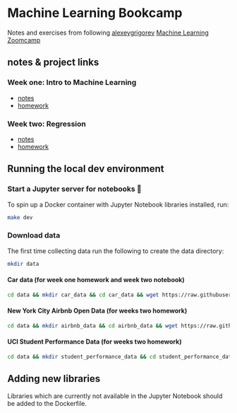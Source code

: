 # Machine Learning Bookcamp

Notes and exercises from following [alexeygrigorev](https://github.com/alexeygrigorev) [Machine Learning Zoomcamp](https://github.com/alexeygrigorev/mlbookcamp-code/tree/master/course-zoomcamp)


## notes & project links
### Week one: Intro to Machine Learning

- [notes](notes/week_one.md)
- [homework](notebooks/homework_week_1.ipynb)

### Week two: Regression

- [notes](notebooks/week_two_predicting_car_price.ipynb)
- [homework]()

## Running the local dev environment
### Start a Jupyter server for notebooks 📓

To spin up a Docker container with Jupyter Notebook libraries installed, run:

```sh
make dev
```

### Download data

The first time collecting data run the following to create the data directory:

```sh
mkdir data
```

#### Car data (for week one homework and week two notebook)

```sh
cd data && mkdir car_data && cd car_data && wget https://raw.githubusercontent.com/alexeygrigorev/mlbookcamp-code/master/chapter-02-car-price/data.csv
```

#### New York City Airbnb Open Data (for weeks two homework)
```sh
cd data && mkdir airbnb_data && cd airbnb_data && wget https://raw.githubusercontent.com/alexeygrigorev/datasets/master/AB_NYC_2019.csv
```

#### UCI Student Performance Data (for weeks two homework)
```sh
cd data && mkdir student_performance_data && cd student_performance_data && wget https://archive.ics.uci.edu/ml/machine-learning-databases/00320/student.zip && unzip student.zip
```

## Adding new libraries

Libraries which are currently not available in the Jupyter Notebook should be added to the Dockerfile.